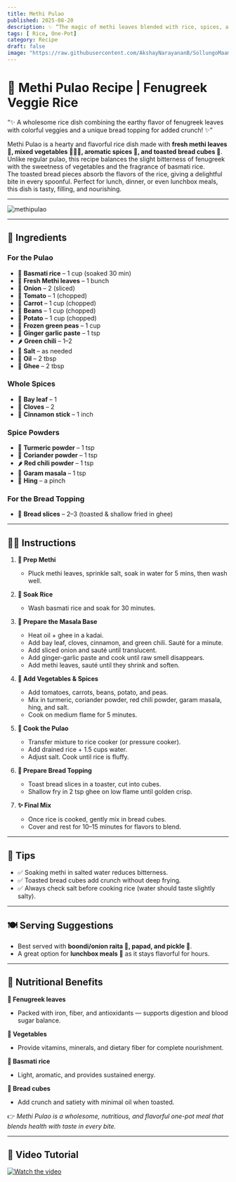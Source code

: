 ```yaml
---
title: Methi Pulao  
published: 2025-08-20  
description: ✨ “The magic of methi leaves blended with rice, spices, and veggies — a one-pot wonder packed with flavor and nutrition!” ✨
tags: [ Rice, One-Pot]  
category: Recipe  
draft: false  
image: "https://raw.githubusercontent.com/AkshayNarayananB/SollungoMaami/master/images/methipulao.png"  
---
```


# 🌿 Methi Pulao Recipe | Fenugreek Veggie Rice  

“✨ A wholesome rice dish combining the earthy flavor of fenugreek leaves with colorful veggies and a unique bread topping for added crunch! ✨”  

Methi Pulao is a hearty and flavorful rice dish made with **fresh methi leaves 🌿, mixed vegetables 🥕🥔🫘, aromatic spices 🌸, and toasted bread cubes 🍞**.  
Unlike regular pulao, this recipe balances the slight bitterness of fenugreek with the sweetness of vegetables and the fragrance of basmati rice.  
The toasted bread pieces absorb the flavors of the rice, giving a delightful bite in every spoonful. Perfect for lunch, dinner, or even lunchbox meals, this dish is tasty, filling, and nourishing. 

---

![methipulao](https://raw.githubusercontent.com/AkshayNarayananB/SollungoMaami/master/images/methipulao.png)  

---

## 🛒 Ingredients  

### For the Pulao  
- 🌾 **Basmati rice** – 1 cup (soaked 30 min)  
- 🌿 **Fresh Methi leaves** – 1 bunch  
- 🧅 **Onion** – 2 (sliced)  
- 🍅 **Tomato** – 1 (chopped)  
- 🥕 **Carrot** – 1 cup (chopped)  
- 🫘 **Beans** – 1 cup (chopped)  
- 🥔 **Potato** – 1 cup (chopped)  
- 🌱 **Frozen green peas** – 1 cup  
- 🧄 **Ginger garlic paste** – 1 tsp  
- 🌶️ **Green chili** – 1–2  
- 🧂 **Salt** – as needed  
- 🧈 **Oil** – 2 tbsp  
- 🧈 **Ghee** – 2 tbsp  

### Whole Spices  
- 🍃 **Bay leaf** – 1  
- 🌸 **Cloves** – 2  
- 🌿 **Cinnamon stick** – 1 inch  

### Spice Powders  
- 🌼 **Turmeric powder** – 1 tsp  
- 🌿 **Coriander powder** – 1 tsp  
- 🌶️ **Red chili powder** – 1 tsp  
- 🥄 **Garam masala** – 1 tsp  
- 🌸 **Hing** – a pinch  

### For the Bread Topping  
- 🍞 **Bread slices** – 2–3 (toasted & shallow fried in ghee)  

---

## 👩‍🍳 Instructions  

1. **🌿 Prep Methi**  
   - Pluck methi leaves, sprinkle salt, soak in water for 5 mins, then wash well.  

2. **🍚 Soak Rice**  
   - Wash basmati rice and soak for 30 minutes.  

3. **🥘 Prepare the Masala Base**  
   - Heat oil + ghee in a kadai.  
   - Add bay leaf, cloves, cinnamon, and green chili. Sauté for a minute.  
   - Add sliced onion and sauté until translucent.  
   - Add ginger-garlic paste and cook until raw smell disappears.  
   - Add methi leaves, sauté until they shrink and soften.  

4. **🥦 Add Vegetables & Spices**  
   - Add tomatoes, carrots, beans, potato, and peas.  
   - Mix in turmeric, coriander powder, red chili powder, garam masala, hing, and salt.  
   - Cook on medium flame for 5 minutes.  

5. **🍲 Cook the Pulao**  
   - Transfer mixture to rice cooker (or pressure cooker).  
   - Add drained rice + 1.5 cups water.  
   - Adjust salt. Cook until rice is fluffy.  

6. **🍞 Prepare Bread Topping**  
   - Toast bread slices in a toaster, cut into cubes.  
   - Shallow fry in 2 tsp ghee on low flame until golden crisp.  

7. **✨ Final Mix**  
   - Once rice is cooked, gently mix in bread cubes.  
   - Cover and rest for 10–15 minutes for flavors to blend.  

---

## 🌟 Tips  

- ✅ Soaking methi in salted water reduces bitterness.  
- ✅ Toasted bread cubes add crunch without deep frying.  
- ✅ Always check salt before cooking rice (water should taste slightly salty).  

---

## 🍽️ Serving Suggestions  

- Best served with **boondi/onion raita 🥒, papad, and pickle 🍋**.  
- A great option for **lunchbox meals 🍱** as it stays flavorful for hours.  

---

## 💪 Nutritional Benefits  

**🌿 Fenugreek leaves**  
- Packed with iron, fiber, and antioxidants — supports digestion and blood sugar balance.  

**🥦 Vegetables**  
- Provide vitamins, minerals, and dietary fiber for complete nourishment.  

**🍚 Basmati rice**  
- Light, aromatic, and provides sustained energy.  

**🍞 Bread cubes**  
- Add crunch and satiety with minimal oil when toasted.  

👉 *Methi Pulao is a wholesome, nutritious, and flavorful one-pot meal that blends health with taste in every bite.*  

---

## 🎥 Video Tutorial  

[![Watch the video](https://img.youtube.com/vi/VIDEO_ID/0.jpg)]()  
